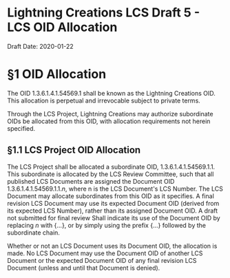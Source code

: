 # Lightning Creations LCS Draft 5 - LCS OID Allocation

Draft Date: 2020-01-22

# §1 OID Allocation

The OID 1.3.6.1.4.1.54569.1 shall be known as the Lightning Creations OID. 
This allocation is perpetual and irrevocable subject to private terms. 

Through the LCS Project, Lightning Creations may authorize subordinate OIDs be allocated from this OID,
 with allocation requirements not herein specified. 
 
## §1.1 LCS Project OID Allocation

The LCS Project shall be allocated a subordinate OID, 1.3.6.1.4.1.54569.1.1. This subordinate is allocated 
 by the LCS Review Committee, such that all published LCS Documents are assigned the Document OID 1.3.6.1.4.1.54569.1.1.*n*,
 where n is the LCS Document's LCS Number. The LCS Document may allocate subordinates from this OID as it specifies. 
 A final revision LCS Document may use its expected Document OID (derived from its expected LCS Number),
 rather than its assigned Document OID. 
 A draft not submitted for final review Shall indicate its use of the Document OID by replacing *n* with {...},
 or by simply using the prefix {...} followed by the subordinate chain. 
 
Whether or not an LCS Document uses its Document OID, the allocation is made. No LCS Document may use the Document OID
 of another LCS Document or the expected Document OID of any final revision LCS Document (unless and until that Document is denied). 
